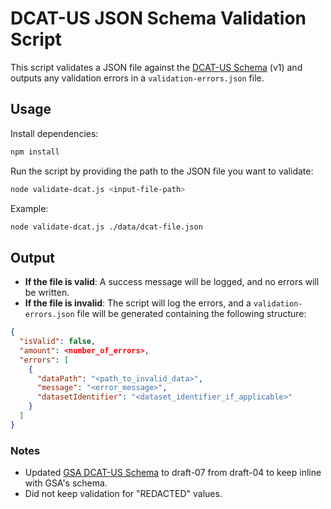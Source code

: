 
# DCAT-US JSON Schema Validation Script

This script validates a JSON file against the [DCAT-US Schema](https://resources.data.gov/resources/dcat-us/) (v1) and outputs any validation errors in a `validation-errors.json` file.

## Usage

Install dependencies:

```bash
npm install
```

Run the script by providing the path to the JSON file you want to validate:

```bash
node validate-dcat.js <input-file-path>
```

Example:

```bash
node validate-dcat.js ./data/dcat-file.json
```

## Output

- **If the file is valid**: A success message will be logged, and no errors will be written.
- **If the file is invalid**: The script will log the errors, and a `validation-errors.json` file will be generated containing the following structure:

```json
{
  "isValid": false,
  "amount": <number_of_errors>,
  "errors": [
    {
      "dataPath": "<path_to_invalid_data>",
      "message": "<error_message>",
      "datasetIdentifier": "<dataset_identifier_if_applicable>"
    }
  ]
}
``` 

### Notes
- Updated [GSA DCAT-US Schema](https://github.com/GSA/ckanext-datajson/tree/main/ckanext/datajson/pod_schema/federal-v1.1) to draft-07 from draft-04 to keep inline with GSA's schema.
- Did not keep validation for "REDACTED" values.
